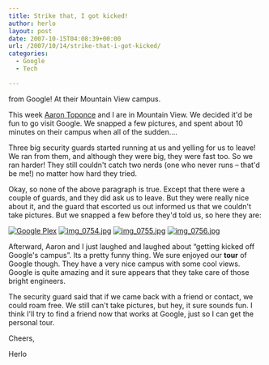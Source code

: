 ```yaml
---
title: Strike that, I got kicked!
author: herlo
layout: post
date: 2007-10-15T04:08:39+00:00
url: /2007/10/14/strike-that-i-got-kicked/
categories:
  - Google
  - Tech

---
```

from Google! At their Mountain View campus.

This week <a href="http://www.pthree.org" target="_blank">Aaron Toponce</a> and I are in Mountain View. We decided it'd be fun to go visit Google. We snapped a few pictures, and spent about 10 minutes on their campus when all of the sudden&#8230;.

Three big security guards started running at us and yelling for us to leave! We ran from them, and although they were big, they were fast too. So we ran harder! They still couldn't catch two nerds (one who never runs – that'd be me!) no matter how hard they tried.

Okay, so none of the above paragraph is true. Except that there were a couple of guards, and they did ask us to leave. But they were really nice about it, and the guard that escorted us out informed us that we couldn't take pictures. But we snapped a few before they'd told us, so here they are:

[![Google Plex][1]][2] [![img_0754.jpg][3]][4] [![img_0755.jpg][5]][6] [![img_0756.jpg][7]][8]

Afterward, Aaron and I just laughed and laughed about &#8220;getting kicked off Google's campus&#8221;. Its a pretty funny thing. We sure enjoyed our **tour** of Google though. They have a very nice campus with some cool views. Google is quite amazing and it sure appears that they take care of those bright engineers.

The security guard said that if we came back with a friend or contact, we could roam free. We still can't take pictures, but hey, it sure sounds fun. I think I'll try to find a friend now that works at Google, just so I can get the personal tour.

Cheers,

Herlo

 [1]: {{<siteurl>}}uploads/2007/10/img_0753.thumbnail.jpg
 [2]: {{<siteurl>}}uploads/2007/10/img_0753.jpg "Google Plex"
 [3]: {{<siteurl>}}uploads/2007/10/img_0754.thumbnail.jpg
 [4]: {{<siteurl>}}uploads/2007/10/img_0754.jpg "img_0754.jpg"
 [5]: {{<siteurl>}}uploads/2007/10/img_0755.thumbnail.jpg
 [6]: {{<siteurl>}}uploads/2007/10/img_0755.jpg "img_0755.jpg"
 [7]: {{<siteurl>}}uploads/2007/10/img_0756.thumbnail.jpg
 [8]: {{<siteurl>}}uploads/2007/10/img_0756.jpg "img_0756.jpg"